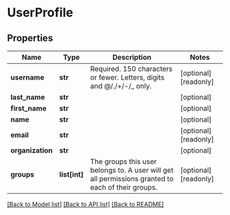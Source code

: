 # UserProfile

## Properties
Name | Type | Description | Notes
------------ | ------------- | ------------- | -------------
**username** | **str** | Required. 150 characters or fewer. Letters, digits and @/./+/-/_ only. | [optional] [readonly] 
**last_name** | **str** |  | [optional] 
**first_name** | **str** |  | [optional] 
**name** | **str** |  | [optional] 
**email** | **str** |  | [optional] [readonly] 
**organization** | **str** |  | [optional] 
**groups** | **list[int]** | The groups this user belongs to. A user will get all permissions granted to each of their groups. | [optional] [readonly] 

[[Back to Model list]](../README.md#documentation-for-models) [[Back to API list]](../README.md#documentation-for-api-endpoints) [[Back to README]](../README.md)


